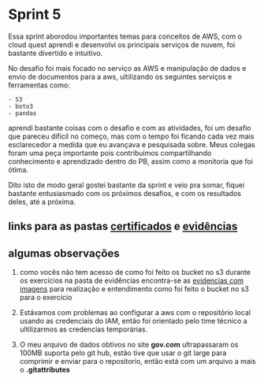 # Sprint 5

Essa sprint aborodou importantes temas para conceitos de AWS, com o cloud quest aprendi e desenvolvi os principais serviços de nuvem, foi bastante divertido e intuitivo. 
 
 No desafio foi mais focado no serviço as AWS e manipulação de dados e envio de documentos para a aws, ultilizando os seguintes serviços e ferramentas como:

    - S3
    - boto3
    - pandas

aprendi bastante coisas com o desafio e com  as atividades, foi um desafio que pareceu difícil no começo, mas com o tempo foi ficando cada vez mais esclarecedor a medida que eu avançava e pesquisada sobre.
Meus colegas foram uma peça importante pois contribuimos compartilhando conhecimento e aprendizado dentro do PB, assim como a monitoria que foi ótima.

Dito isto de modo geral gostei bastante da sprint e veio pra somar, fiquei bastante entusiasmado com os próximos desafios, e com os resultados deles, até a próxima.


## links para as pastas [certificados](./certificados/) e [evidências](./evidencias/)


## algumas observações

1. como vocês não tem acesso de como foi feito os bucket no s3 durante os exercícios na pasta de evidências encontra-se as [evidencias com imagens](./evidencias/exercicio_aws/) para realização e entendimento como foi feito o bucket no s3 para o exercício

2. Estávamos com problemas ao configurar a aws com o repositório local usando as credenciais do IAM, então foi orientado pelo time técnico a ultilizarmos as credencias temporárias.

3. O meu arquivo de dados obtivos no site **gov.com** ultrapassaram os 100MB suporta pelo git hub, estão tive que usar o git large para comprimir e enviar para o repositorio, então está com um arquivo a mais o 
**.gitattributes**